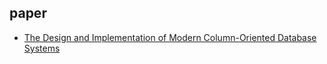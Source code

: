 ## paper

- [The Design and Implementation of Modern Column-Oriented Database Systems](https://stratos.seas.harvard.edu/files/stratos/files/columnstoresfntdbs.pdf)
